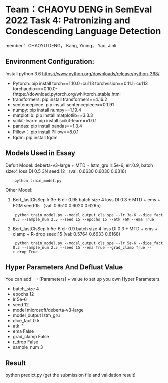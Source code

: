 # Team：CHAOYU DENG in SemEval 2022 Task 4: Patronizing and Condescending Language Detection
member： CHAOYU DENG， Kang, Yining， Yao, Jinli

## Environment Configuration:
Install python 3.6
https://www.python.org/downloads/release/python-368/

- Pytorch: pip install torch==1.10.0+cu113 torchvision==0.11.1+cu113 torchaudio===0.10.0-fhttps://download.pytorch.org/whl/torch_stable.html
- transformers:  pip install transformers==4.16.2
- sentencepiece:  pip install sentencepiece==0.1.91
- numpy:  pip install numpy==1.19.4
- matplotlib:  pip install matplotlib==3.3.3
- scikit-learn:  pip install scikit-learn==1.0.1
- pandas:  pip install pandas==1.3.4
- Pillow： pip install Pillow==8.0.1
- tqdm: pip install tqdm

## Models Used in Essay

Defult Model: deberta-v3-large + MTD + lstm_gru lr:5e-6, elr:0.9, batch size:4 loss:DI 0.5 3N seed:12 （val: 0.6630 0.6030 0.6316）

        python train_model.py

Other Model:
1. Bert_lastClsSep lr:3e-6 elr 0.95 batch size 4 loss DI 0.3  + MTD + ems + FGM seed:15 （val: 0.6510 0.6020 0.6265）

        python train_model.py --model_output cls_spe --lr 3e-6 --dice_fact 0.3 --sample_num 2.5 --seed 15 --epochs 15 --atk FGM --ema True

2. Bert_lastClsSep lr:5e-6 elr 0.9 batch size 4 loss DI 0.3 + MTD + ems + clamp + R-drop seed:15 (val: 0.5764    0.6633    0.6168)

        python train_model.py --model_output cls_spe --lr 5e-6 --dice_fact 0.3 --sample_num 2.5 --seed 15 --ema True --grad_clamp True --r_drop True

## Hyper Parameters And Defluat Value
You can add --+[Parameters] + value to set up you own Hyper Parameters.
- batch_size 4
- epochs 12
- lr 5e-6
- seed 12
- model microsoft/deberta-v3-large
- model_output lstm_gru
- dice_fact 0.5
- atk ''
- ema False
- grad_clamp False
- r_drop False
- sample_num 3

## Result
python predict.py  (get the submission file and validation result)

